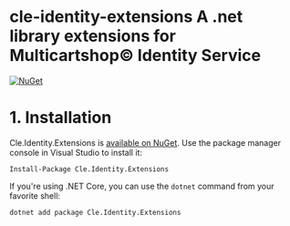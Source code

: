 # cle-identity-extensions A .net library extensions for Multicartshop&copy; Identity Service

[![NuGet](https://img.shields.io/nuget/v/Cle.Identity.Extensions.svg?maxAge=3600)](https://www.nuget.org/packages/Cle.Identity.Extensions/)

# 1. Installation

Cle.Identity.Extensions is [available on NuGet](https://www.nuget.org/packages/Cle.Identity.Extensions/). Use the package manager
console in Visual Studio to install it:

```pwsh
Install-Package Cle.Identity.Extensions
```

If you're using .NET Core, you can use the `dotnet` command from your favorite shell:

```sh
dotnet add package Cle.Identity.Extensions
```
